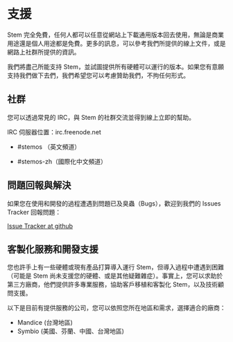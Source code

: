 
# 支援

Stem 完全免費，任何人都可以任意從網站上下載通用版本回去使用，無論是商業用途還是個人用途都是免費。更多的訊息，可以參考我們所提供的線上文件，或是網路上社群所提供的資訊。

我們將盡己所能支持 Stem，並試圖提供所有硬體可以運行的版本。如果您有意願支持我們做下去們，我們希望您可以考慮贊助我們，不拘任何形式。

## 社群

您可以透過常見的 IRC，與 Stem 的社群交流並得到線上立即的幫助。

IRC 伺服器位置：irc.freenode.net

* \#stemos （英文頻道）

* \#stemos-zh（國際化中文頻道）


## 問題回報與解決

如果您在使用和開發的過程遭遇到問題已及臭蟲（Bugs），歡迎到我們的 Issues Tracker 回報問題：

[Issue Tracker at github](https://github.com/Mandice/Stem/issues)


## 客製化服務和開發支援

您也許手上有一些硬體或現有產品打算導入運行 Stem，但導入過程中遭遇到困難（可能是 Stem 尚未支援您的硬體、或是其他疑難雜症）。事實上，您可以求助於第三方廠商，他們提供許多專業服務，協助客戶移植和客製化 Stem，以及技術顧問支援。

以下是目前有提供服務的公司，您可以依照您所在地區和需求，選擇適合的廠商：

* Mandice (台灣地區)
* Symbio (美國、芬蘭、中國、台灣地區)

